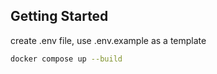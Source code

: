 ## Getting Started

create .env file, use .env.example as a template

```bash
docker compose up --build
```